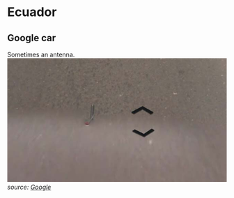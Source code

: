 # Ecuador

## Google car

Sometimes an antenna.  
![Ecuador - Google car](src/ec001.jpg)
*source: [Google](https://earth.google.com/web)*
